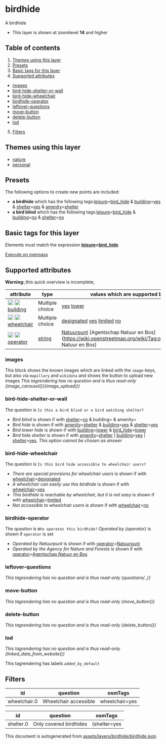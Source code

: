 [//]: # (WARNING: this file is automatically generated. Please find the sources at the bottom and edit those sources)

# birdhide

A birdhide

 - This layer is shown at zoomlevel **14** and higher

## Table of contents

1. [Themes using this layer](#themes-using-this-layer)
2. [Presets](#presets)
3. [Basic tags for this layer](#basic-tags-for-this-layer)
4. [Supported attributes](#supported-attributes)
  - [images](#images)
  - [bird-hide-shelter-or-wall](#bird-hide-shelter-or-wall)
  - [bird-hide-wheelchair](#bird-hide-wheelchair)
  - [birdhide-operator](#birdhide-operator)
  - [leftover-questions](#leftover-questions)
  - [move-button](#move-button)
  - [delete-button](#delete-button)
  - [lod](#lod)
5. [Filters](#filters)

## Themes using this layer

 - [nature](https://mapcomplete.org/nature)
 - [personal](https://mapcomplete.org/personal)

## Presets

The following options to create new points are included:

 - **a birdhide** which has the following tags:<a href='https://wiki.openstreetmap.org/wiki/Key:leisure' target='_blank'>leisure</a>=<a href='https://wiki.openstreetmap.org/wiki/Tag:leisure%3Dbird_hide' target='_blank'>bird_hide</a> & <a href='https://wiki.openstreetmap.org/wiki/Key:building' target='_blank'>building</a>=<a href='https://wiki.openstreetmap.org/wiki/Tag:building%3Dyes' target='_blank'>yes</a> & <a href='https://wiki.openstreetmap.org/wiki/Key:shelter' target='_blank'>shelter</a>=<a href='https://wiki.openstreetmap.org/wiki/Tag:shelter%3Dyes' target='_blank'>yes</a> & <a href='https://wiki.openstreetmap.org/wiki/Key:amenity' target='_blank'>amenity</a>=<a href='https://wiki.openstreetmap.org/wiki/Tag:amenity%3Dshelter' target='_blank'>shelter</a>
 - **a bird blind** which has the following tags:<a href='https://wiki.openstreetmap.org/wiki/Key:leisure' target='_blank'>leisure</a>=<a href='https://wiki.openstreetmap.org/wiki/Tag:leisure%3Dbird_hide' target='_blank'>bird_hide</a> & <a href='https://wiki.openstreetmap.org/wiki/Key:building' target='_blank'>building</a>=<a href='https://wiki.openstreetmap.org/wiki/Tag:building%3Dno' target='_blank'>no</a> & <a href='https://wiki.openstreetmap.org/wiki/Key:shelter' target='_blank'>shelter</a>=<a href='https://wiki.openstreetmap.org/wiki/Tag:shelter%3Dno' target='_blank'>no</a>

## Basic tags for this layer

Elements must match the expression **<a href='https://wiki.openstreetmap.org/wiki/Key:leisure' target='_blank'>leisure</a>=<a href='https://wiki.openstreetmap.org/wiki/Tag:leisure%3Dbird_hide' target='_blank'>bird_hide</a>**

[Execute on overpass](http://overpass-turbo.eu/?Q=%5Bout%3Ajson%5D%5Btimeout%3A90%5D%3B%28%20%20%20%20nwr%5B%22leisure%22%3D%22bird_hide%22%5D%28%7B%7Bbbox%7D%7D%29%3B%0A%29%3Bout%20body%3B%3E%3Bout%20skel%20qt%3B)

## Supported attributes

**Warning:**,this quick overview is incomplete,

| attribute | type | values which are supported by this layer |
-----|-----|----- |
| <a target="_blank" href='https://taginfo.openstreetmap.org/keys/building#values'><img src='https://mapcomplete.org/assets/svg/search.svg' height='18px'></a> <a target="_blank" href='https://taghistory.raifer.tech/?#***/building/'><img src='https://mapcomplete.org/assets/svg/statistics.svg' height='18px'></a> [building](https://wiki.openstreetmap.org/wiki/Key:building) | Multiple choice | [](https://wiki.openstreetmap.org/wiki/Tag:building%3D) [yes](https://wiki.openstreetmap.org/wiki/Tag:building%3Dyes) [tower](https://wiki.openstreetmap.org/wiki/Tag:building%3Dtower) |
| <a target="_blank" href='https://taginfo.openstreetmap.org/keys/wheelchair#values'><img src='https://mapcomplete.org/assets/svg/search.svg' height='18px'></a> <a target="_blank" href='https://taghistory.raifer.tech/?#***/wheelchair/'><img src='https://mapcomplete.org/assets/svg/statistics.svg' height='18px'></a> [wheelchair](https://wiki.openstreetmap.org/wiki/Key:wheelchair) | Multiple choice | [designated](https://wiki.openstreetmap.org/wiki/Tag:wheelchair%3Ddesignated) [yes](https://wiki.openstreetmap.org/wiki/Tag:wheelchair%3Dyes) [limited](https://wiki.openstreetmap.org/wiki/Tag:wheelchair%3Dlimited) [no](https://wiki.openstreetmap.org/wiki/Tag:wheelchair%3Dno) |
| <a target="_blank" href='https://taginfo.openstreetmap.org/keys/operator#values'><img src='https://mapcomplete.org/assets/svg/search.svg' height='18px'></a> <a target="_blank" href='https://taghistory.raifer.tech/?#***/operator/'><img src='https://mapcomplete.org/assets/svg/statistics.svg' height='18px'></a> [operator](https://wiki.openstreetmap.org/wiki/Key:operator) | [string](../SpecialInputElements.md#string) | [Natuurpunt](https://wiki.openstreetmap.org/wiki/Tag:operator%3DNatuurpunt) [Agentschap Natuur en Bos](https://wiki.openstreetmap.org/wiki/Tag:operator%3DAgentschap Natuur en Bos) |

### images
This block shows the known images which are linked with the `image`-keys, but also via `mapillary` and `wikidata` and shows the button to upload new images
_This tagrendering has no question and is thus read-only_
*{image_carousel()}{image_upload()}*

### bird-hide-shelter-or-wall

The question is `Is this a bird blind or a bird watching shelter?`

 -  *Bird blind* is shown if with <a href='https://wiki.openstreetmap.org/wiki/Key:shelter' target='_blank'>shelter</a>=<a href='https://wiki.openstreetmap.org/wiki/Tag:shelter%3Dno' target='_blank'>no</a> & building= & amenity=
 -  *Bird hide* is shown if with <a href='https://wiki.openstreetmap.org/wiki/Key:amenity' target='_blank'>amenity</a>=<a href='https://wiki.openstreetmap.org/wiki/Tag:amenity%3Dshelter' target='_blank'>shelter</a> & <a href='https://wiki.openstreetmap.org/wiki/Key:building' target='_blank'>building</a>=<a href='https://wiki.openstreetmap.org/wiki/Tag:building%3Dyes' target='_blank'>yes</a> & <a href='https://wiki.openstreetmap.org/wiki/Key:shelter' target='_blank'>shelter</a>=<a href='https://wiki.openstreetmap.org/wiki/Tag:shelter%3Dyes' target='_blank'>yes</a>
 -  *Bird tower hide* is shown if with <a href='https://wiki.openstreetmap.org/wiki/Key:building' target='_blank'>building</a>=<a href='https://wiki.openstreetmap.org/wiki/Tag:building%3Dtower' target='_blank'>tower</a> & <a href='https://wiki.openstreetmap.org/wiki/Key:bird_hide' target='_blank'>bird_hide</a>=<a href='https://wiki.openstreetmap.org/wiki/Tag:bird_hide%3Dtower' target='_blank'>tower</a>
 -  *Bird hide shelter* is shown if with <a href='https://wiki.openstreetmap.org/wiki/Key:amenity' target='_blank'>amenity</a>=<a href='https://wiki.openstreetmap.org/wiki/Tag:amenity%3Dshelter' target='_blank'>shelter</a> | <a href='https://wiki.openstreetmap.org/wiki/Key:building' target='_blank'>building</a>=<a href='https://wiki.openstreetmap.org/wiki/Tag:building%3Dyes' target='_blank'>yes</a> | <a href='https://wiki.openstreetmap.org/wiki/Key:shelter' target='_blank'>shelter</a>=<a href='https://wiki.openstreetmap.org/wiki/Tag:shelter%3Dyes' target='_blank'>yes</a>. _This option cannot be chosen as answer_

### bird-hide-wheelchair

The question is `Is this bird hide accessible to wheelchair users?`

 -  *There are special provisions for wheelchair users* is shown if with <a href='https://wiki.openstreetmap.org/wiki/Key:wheelchair' target='_blank'>wheelchair</a>=<a href='https://wiki.openstreetmap.org/wiki/Tag:wheelchair%3Ddesignated' target='_blank'>designated</a>
 -  *A wheelchair can easily use this birdhide* is shown if with <a href='https://wiki.openstreetmap.org/wiki/Key:wheelchair' target='_blank'>wheelchair</a>=<a href='https://wiki.openstreetmap.org/wiki/Tag:wheelchair%3Dyes' target='_blank'>yes</a>
 -  *This birdhide is reachable by wheelchair, but it is not easy* is shown if with <a href='https://wiki.openstreetmap.org/wiki/Key:wheelchair' target='_blank'>wheelchair</a>=<a href='https://wiki.openstreetmap.org/wiki/Tag:wheelchair%3Dlimited' target='_blank'>limited</a>
 -  *Not accessible to wheelchair users* is shown if with <a href='https://wiki.openstreetmap.org/wiki/Key:wheelchair' target='_blank'>wheelchair</a>=<a href='https://wiki.openstreetmap.org/wiki/Tag:wheelchair%3Dno' target='_blank'>no</a>

### birdhide-operator

The question is `Who operates this birdhide?`
*Operated by {operator}* is shown if `operator` is set

 -  *Operated by Natuurpunt* is shown if with <a href='https://wiki.openstreetmap.org/wiki/Key:operator' target='_blank'>operator</a>=<a href='https://wiki.openstreetmap.org/wiki/Tag:operator%3DNatuurpunt' target='_blank'>Natuurpunt</a>
 -  *Operated by the Agency for Nature and Forests* is shown if with <a href='https://wiki.openstreetmap.org/wiki/Key:operator' target='_blank'>operator</a>=<a href='https://wiki.openstreetmap.org/wiki/Tag:operator%3DAgentschap Natuur en Bos' target='_blank'>Agentschap Natuur en Bos</a>

### leftover-questions

_This tagrendering has no question and is thus read-only_
*{questions( ,)}*

### move-button

_This tagrendering has no question and is thus read-only_
*{move_button()}*

### delete-button

_This tagrendering has no question and is thus read-only_
*{delete_button()}*

### lod

_This tagrendering has no question and is thus read-only_
*{linked_data_from_website()}*

This tagrendering has labels 
`added_by_default`

## Filters

| id | question | osmTags |
-----|-----|----- |
| wheelchair.0 | Wheelchair accessible | wheelchair=yes | wheelchair=designated | wheelchair=permissive |

| id | question | osmTags |
-----|-----|----- |
| shelter.0 | Only covered birdhides | (shelter=yes | building~.+) & covered!=no |



This document is autogenerated from [assets/layers/birdhide/birdhide.json](https://source.mapcomplete.org/MapComplete/MapComplete/src/branch/develop/assets/layers/birdhide/birdhide.json)
